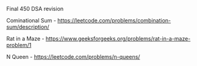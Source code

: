 Final 450 DSA revision

Cominational Sum - https://leetcode.com/problems/combination-sum/description/

Rat in a Maze - https://www.geeksforgeeks.org/problems/rat-in-a-maze-problem/1

N Queen  - https://leetcode.com/problems/n-queens/
